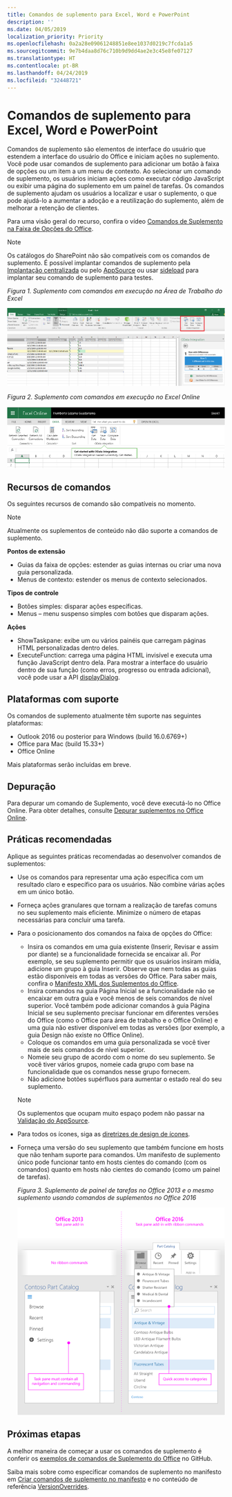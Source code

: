 ```yaml
---
title: Comandos de suplemento para Excel, Word e PowerPoint
description: ''
ms.date: 04/05/2019
localization_priority: Priority
ms.openlocfilehash: 0a2a28e09061248851e8ee1037d0219c7fcda1a5
ms.sourcegitcommit: 9e7b4daa8d76c710b9d9dd4ae2e3c45e8fe07127
ms.translationtype: HT
ms.contentlocale: pt-BR
ms.lasthandoff: 04/24/2019
ms.locfileid: "32448721"
---
```

# <a name="add-in-commands-for-excel-word-and-powerpoint"></a>Comandos de suplemento para Excel, Word e PowerPoint

Comandos de suplemento são elementos de interface do usuário que estendem a interface do usuário do Office e iniciam ações no suplemento. Você pode usar comandos de suplemento para adicionar um botão à faixa de opções ou um item a um menu de contexto. Ao selecionar um comando de suplemento, os usuários iniciam ações como executar código JavaScript ou exibir uma página do suplemento em um painel de tarefas. Os comandos de suplemento ajudam os usuários a localizar e usar o suplemento, o que pode ajudá-lo a aumentar a adoção e a reutilização do suplemento, além de melhorar a retenção de clientes.

Para uma visão geral do recurso, confira o vídeo [Comandos de Suplemento na Faixa de Opções do Office](https://channel9.msdn.com/events/Build/2016/P551).

> [!NOTE]
> Os catálogos do SharePoint não são compatíveis com os comandos de suplemento. É possível implantar comandos de suplemento pela [Implantação centralizada](../publish/centralized-deployment.md) ou pelo [AppSource](/office/dev/store/submit-to-the-office-store) ou usar [sideload](../testing/create-a-network-shared-folder-catalog-for-task-pane-and-content-add-ins.md) para implantar seu comando de suplemento para testes. 

*Figura 1. Suplemento com comandos em execução na Área de Trabalho do Excel*

![Captura de tela de um comando de suplemento no Excel](../images/add-in-commands-1.png)

*Figura 2. Suplemento com comandos em execução no Excel Online*

![Captura de tela de um comando de suplemento no Excel Online](../images/add-in-commands-2.png)

## <a name="command-capabilities"></a>Recursos de comandos

Os seguintes recursos de comando são compatíveis no momento.

> [!NOTE]
> Atualmente os suplementos de conteúdo não dão suporte a comandos de suplemento.

**Pontos de extensão**

- Guias da faixa de opções: estender as guias internas ou criar uma nova guia personalizada.
- Menus de contexto: estender os menus de contexto selecionados.

**Tipos de controle**

- Botões simples: disparar ações específicas.
- Menus – menu suspenso simples com botões que disparam ações.

**Ações**

- ShowTaskpane: exibe um ou vários painéis que carregam páginas HTML personalizadas dentro deles.
- ExecuteFunction: carrega uma página HTML invisível e executa uma função JavaScript dentro dela. Para mostrar a interface do usuário dentro de sua função (como erros, progresso ou entrada adicional), você pode usar a API [displayDialog](/javascript/api/office/office.ui).  

## <a name="supported-platforms"></a>Plataformas com suporte

Os comandos de suplemento atualmente têm suporte nas seguintes plataformas:

- Outlook 2016 ou posterior para Windows (build 16.0.6769+)
- Office para Mac (build 15.33+)
- Office Online

Mais plataformas serão incluídas em breve.

## <a name="debugging"></a>Depuração

Para depurar um comando de Suplemento, você deve executá-lo no Office Online. Para obter detalhes, consulte [Depurar suplementos no Office Online](../testing/debug-add-ins-in-office-online.md).

## <a name="best-practices"></a>Práticas recomendadas

Aplique as seguintes práticas recomendadas ao desenvolver comandos de suplementos:

- Use os comandos para representar uma ação específica com um resultado claro e específico para os usuários. Não combine várias ações em um único botão.
- Forneça ações granulares que tornam a realização de tarefas comuns no seu suplemento mais eficiente. Minimize o número de etapas necessárias para concluir uma tarefa.
- Para o posicionamento dos comandos na faixa de opções do Office:
    - Insira os comandos em uma guia existente (Inserir, Revisar e assim por diante) se a funcionalidade fornecida se encaixar ali. Por exemplo, se seu suplemento permitir que os usuários insiram mídia, adicione um grupo à guia Inserir. Observe que nem todas as guias estão disponíveis em todas as versões do Office. Para saber mais, confira o [Manifesto XML dos Suplementos do Office](../develop/add-in-manifests.md). 
    - Insira comandos na guia Página Inicial se a funcionalidade não se encaixar em outra guia e você menos de seis comandos de nível superior. Você também pode adicionar comandos à guia Página Inicial se seu suplemento precisar funcionar em diferentes versões do Office (como o Office para área de trabalho e o Office Online) e uma guia não estiver disponível em todas as versões (por exemplo, a guia Design não existe no Office Online).  
    - Coloque os comandos em uma guia personalizada se você tiver mais de seis comandos de nível superior.
    - Nomeie seu grupo de acordo com o nome do seu suplemento. Se você tiver vários grupos, nomeie cada grupo com base na funcionalidade que os comandos nesse grupo fornecem.
    - Não adicione botões supérfluos para aumentar o estado real do seu suplemento.

     > [!NOTE]
     > Os suplementos que ocupam muito espaço podem não passar na [Validação do AppSource](/office/dev/store/validation-policies).

- Para todos os ícones, siga as [diretrizes de design de ícones](add-in-icons.md).
- Forneça uma versão do seu suplemento que também funcione em hosts que não tenham suporte para comandos. Um manifesto de suplemento único pode funcionar tanto em hosts cientes do comando (com os comandos) quanto em hosts não cientes do comando (como um painel de tarefas).

   *Figura 3. Suplemento de painel de tarefas no Office 2013 e o mesmo suplemento usando comandos de suplementos no Office 2016*

   ![Uma captura de tela que mostra um suplemento de painel de tarefas no Office 2013 e o mesmo suplemento usando comandos de suplementos no Office 2016](../images/office-task-pane-add-ins.png)


## <a name="next-steps"></a>Próximas etapas

A melhor maneira de começar a usar os comandos de suplemento é conferir os [exemplos de comandos de Suplemento do Office](https://github.com/OfficeDev/Office-Add-in-Commands-Samples/) no GitHub.

Saiba mais sobre como especificar comandos de suplemento no manifesto em [Criar comandos de suplemento no manifesto](../develop/create-addin-commands.md) e no conteúdo de referência [VersionOverrides](/office/dev/add-ins/reference/manifest/versionoverrides).
